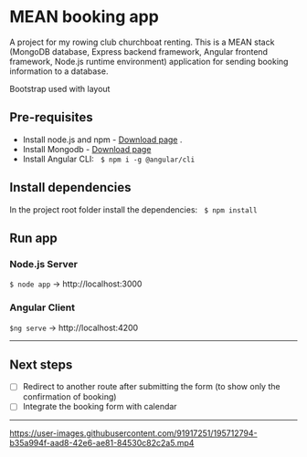 # MEAN booking app

A project for my rowing club churchboat renting. This is a MEAN stack (MongoDB database, Express backend framework, Angular frontend framework, Node.js runtime environment) application for sending booking information to a database. 

Bootstrap used with layout

## Pre-requisites

- Install node.js and npm - [Download page](https://nodejs.org/en/download/) .
- Install Mongodb - [Download page](https://www.mongodb.com/download-center/community) 
- Install Angular CLI: &nbsp; ```$ npm i -g @angular/cli ```
  
## Install dependencies

In the project root  folder install the dependencies: &nbsp; ```$ npm install```

## Run app

### Node.js Server

```$ node app``` -> http://localhost:3000

### Angular Client 

```$ng serve```  -> http://localhost:4200

*** 

## Next steps

- [ ] Redirect to another route after submitting the form (to show only the confirmation of booking)
- [ ] Integrate the booking form with calendar

***

https://user-images.githubusercontent.com/91917251/195712794-b35a994f-aad8-42e6-ae81-84530c82c2a5.mp4


